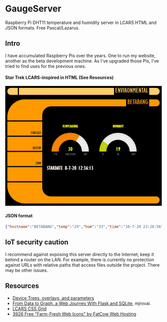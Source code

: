 # GaugeServer
Raspberry Pi DHT11 temperature and humidity server in LCARS HTML and JSON formats. Free Pascal/Lazarus.

## Intro
I have accumulated Raspberry Pis over the years. One to run my website, another as the beta development machine. As I've upgraded those Pis, I've tried to find uses for the previous ones. 

#### Star Trek LCARS-inspired in HTML (See Resources)
![Web page](/GaugeServer.jpg)

#### JSON format
```json
{"hostname":"BETABANG","temp":"29","hum":"33","time":"10-7-20 23:26:56"}
```

## IoT security caution
I recommend against exposing this server directly to the Internet; keep it behind a router on the LAN. For example, there is currently no protection against URLs with relative paths that access files outside the project. There may be other issues.

## Resources
* [Device Trees, overlays, and parameters](https://www.raspberrypi.org/documentation/configuration/device-tree.md)
* [From Data to Graph. a Web Journey With Flask and SQLite](https://www.instructables.com/id/From-Data-to-Graph-a-Web-Jorney-With-Flask-and-SQL/), mjrovai.
* [LCARS CSS Grid](https://home.hmt3design.com/wp-content/projects/lcars_css_grid/)
* [3926 Free "Farm-Fresh Web Icons" by FatCow Web Hosting](https://www.fatcow.com/free-icons)
